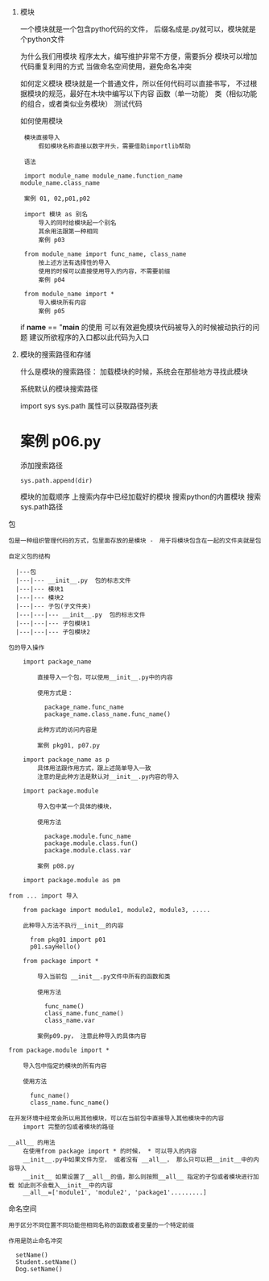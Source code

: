 1. 模块

    一个模块就是一个包含pytho代码的文件， 后缀名成是.py就可以，模块就是个python文件

    为什么我们用模块
        程序太大，编写维护非常不方便，需要拆分
        模块可以增加代码重复利用的方式
        当做命名空间使用，避免命名冲突

    如何定义模块
        模块就是一个普通文件，所以任何代码可以直接书写，
        不过根据模块的规范，最好在木块中编写以下内容
            函数（单一功能）
            类（相似功能的组合，或者类似业务模块）
            测试代码

    如何使用模块

        模块直接导入
            假如模块名称直接以数字开头，需要借助importlib帮助

        语法

        import module_name module_name.function_name module_name.class_name

        案例 01, 02,p01,p02

        import 模块 as 别名
            导入的同时给模块起一个别名
            其余用法跟第一种相同
            案例 p03

        from module_name import func_name, class_name
            按上述方法有选择性的导入
            使用的时候可以直接使用导入的内容，不需要前缀
            案例 p04

        from module_name import *
            导入模块所有内容
            案例 p05

    if __name__ == "__main__ 的使用
        可以有效避免模块代码被导入的时候被动执行的问题
        建议所欲程序的入口都以此代码为入口

2. 模块的搜索路径和存储

    什么是模块的搜索路径：
        加载模块的时候，系统会在那些地方寻找此模块

    系统默认的模块搜索路径

      import sys
      sys.path 属性可以获取路径列表
      # 案例 p06.py

    添加搜索路径

       sys.path.append(dir)

    模块的加载顺序
        上搜索内存中已经加载好的模块
        搜索python的内置模块
        搜索sys.path路径

包

    包是一种组织管理代码的方式，包里面存放的是模块 -　用于将模块包含在一起的文件夹就是包

    自定义包的结构

      |---包
      |---|--- __init__.py  包的标志文件
      |---|--- 模块1
      |---|--- 模块2
      |---|--- 子包(子文件夹)
      |---|---|--- __init__.py  包的标志文件
      |---|---|--- 子包模块1
      |---|---|--- 子包模块2

    包的导入操作

        import package_name

            直接导入一个包，可以使用__init__.py中的内容

            使用方式是：

              package_name.func_name
              package_name.class_name.func_name()

            此种方式的访问内容是

            案例 pkg01, p07.py

        import package_name as p
            具体用法跟作用方式，跟上述简单导入一致
            注意的是此种方法是默认对__init__.py内容的导入

        import package.module

            导入包中某一个具体的模块，

            使用方法

              package.module.func_name
              package.module.class.fun()
              package.module.class.var

            案例 p08.py

        import package.module as pm

    from ... import 导入

        from package import module1, module2, module3, .....

        此种导入方法不执行__init__的内容

          from pkg01 import p01
          p01.sayHello()

        from package import *

            导入当前包 __init__.py文件中所有的函数和类

            使用方法

              func_name()
              class_name.func_name()
              class_name.var

            案例p09.py， 注意此种导入的具体内容

    from package.module import *

        导入包中指定的模块的所有内容

        使用方法

          func_name()
          class_name.func_name()  

    在开发环境中经常会所以用其他模块，可以在当前包中直接导入其他模块中的内容
        import 完整的包或者模块的路径

    __all__ 的用法
        在使用from package import * 的时候， * 可以导入的内容
        __init__.py中如果文件为空， 或者没有 __all__， 那么只可以把__init__中的内容导入
        __init__ 如果设置了__all__的值，那么则按照__all__ 指定的子包或者模块进行加载 如此则不会载入__init__中的内容
        __all__=['module1', 'module2', 'package1'.........]

命名空间

    用于区分不同位置不同功能但相同名称的函数或者变量的一个特定前缀

    作用是防止命名冲突

      setName()
      Student.setName()
      Dog.setName()

